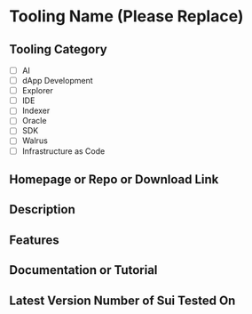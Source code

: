 # Tooling Name (Please Replace)

## Tooling Category

- [ ] AI
- [ ] dApp Development
- [ ] Explorer
- [ ] IDE
- [ ] Indexer
- [ ] Oracle
- [ ] SDK
- [ ] Walrus
- [ ] Infrastructure as Code

## Homepage or Repo or Download Link

## Description

## Features

## Documentation or Tutorial

## Latest Version Number of Sui Tested On
